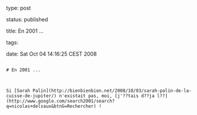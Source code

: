 type: post
status: published
title: En 2001 ...
tags: 
date: Sat Oct 04 14:16:25 CEST 2008
~~~~~~
# En 2001 ...

Si [Sarah Palin](http://bienbienbien.net/2008/10/03/sarah-palin-de-la-cuisse-de-jupiter/) n'existait pas, moi, [j'??tais d??ja l??](http://www.google.com/search2001/search?q=nicolas+delsaux&btnG=Rechercher) !